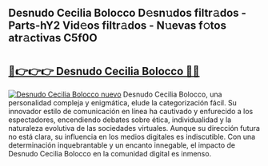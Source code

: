 ## Desnudo Cecilia Bolocco D𝚎sn𝚞dos filtr𝚊dos - Parts-hY2 Vid𝚎os filtr𝚊dos - N𝚞evas f𝚘tos atr𝚊ctivas C5f0O

# <h2><a href="http://mba3nx.tromn.icu/?c=Desnudo+Cecilia+Bolocco">🔗👉👉👉 Desnudo Cecilia Bolocco 🔗🔗</a></h2>

[![Desnudo Cecilia Bolocco nuevo](https://i.imgur.com/pEAQMta.gif)](http://mba3nx.tromn.icu/?c=Desnudo+Cecilia+Bolocco)
Desnudo Cecilia Bolocco, una personalidad compleja y enigmática, elude la categorización fácil. Su innovador estilo de comunicación en línea ha cautivado y enfurecido a los espectadores, encendiendo debates sobre ética, individualidad y la naturaleza evolutiva de las sociedades virtuales. Aunque su dirección futura no está clara, su influencia en los medios digitales es indiscutible. Con una determinación inquebrantable y un encanto innegable, el impacto de Desnudo Cecilia Bolocco en la comunidad digital es inmenso.
